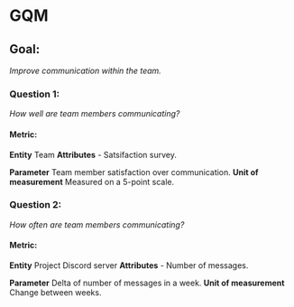 # GQM

## Goal: 
*Improve communication within the team.*

### Question 1:
*How well are team members communicating?*

#### Metric:
**Entity**
      Team
**Attributes**
	- Satsifaction survey.

**Parameter**
      Team member satisfaction over communication. 
**Unit of measurement**
      Measured on a 5-point scale. 

### Question 2:
*How often are team members communicating?*

#### Metric:
**Entity**
      Project Discord server
**Attributes**
	- Number of messages. 

**Parameter**
      Delta of number of messages in a week. 
**Unit of measurement**
      Change between weeks. 